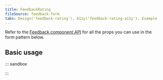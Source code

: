 ```yaml
---
title: FeedbackRating
fileSource: feedback-form
tabs: Design('feedback-rating'), A11y('feedback-rating-a11y'), Example('feedback-rating-code')
---
```


Refer to the [Feedback component API](/components/feedback/feedback-form-api) for all the props you can use in the form pattern below.

## Basic usage

::: sandbox

<script lang="tsx">
  export Demo from './examples/feedback-rating-example.tsx';
</script>

:::
